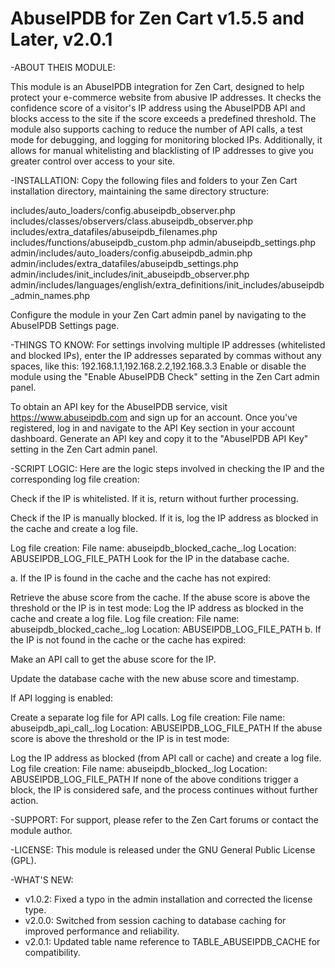 # AbuseIPDB for Zen Cart v1.5.5 and Later, v2.0.1

-ABOUT THEIS MODULE:

This module is an AbuseIPDB integration for Zen Cart, designed to help protect your e-commerce website from abusive IP addresses. It checks the confidence score of a visitor's IP address using the AbuseIPDB API and blocks access to the site if the score exceeds a predefined threshold. The module also supports caching to reduce the number of API calls, a test mode for debugging, and logging for monitoring blocked IPs. Additionally, it allows for manual whitelisting and blacklisting of IP addresses to give you greater control over access to your site.

-INSTALLATION:
Copy the following files and folders to your Zen Cart installation directory, maintaining the same directory structure:

includes/auto_loaders/config.abuseipdb_observer.php
includes/classes/observers/class.abuseipdb_observer.php
includes/extra_datafiles/abuseipdb_filenames.php
includes/functions/abuseipdb_custom.php
admin/abuseipdb_settings.php
admin/includes/auto_loaders/config.abuseipdb_admin.php
admin/includes/extra_datafiles/abuseipdb_settings.php
admin/includes/init_includes/init_abuseipdb_observer.php
admin/includes/languages/english/extra_definitions/init_includes/abuseipdb_admin_names.php

Configure the module in your Zen Cart admin panel by navigating to the AbuseIPDB Settings page.

-THINGS TO KNOW:
For settings involving multiple IP addresses (whitelisted and blocked IPs), enter the IP addresses separated by commas without any spaces, like this: 192.168.1.1,192.168.2.2,192.168.3.3
Enable or disable the module using the "Enable AbuseIPDB Check" setting in the Zen Cart admin panel.

To obtain an API key for the AbuseIPDB service, visit https://www.abuseipdb.com and sign up for an account. Once you've registered, log in and navigate to the API Key section in your account dashboard. Generate an API key and copy it to the "AbuseIPDB API Key" setting in the Zen Cart admin panel.

-SCRIPT LOGIC:
Here are the logic steps involved in checking the IP and the corresponding log file creation:


Check if the IP is whitelisted. If it is, return without further processing.

Check if the IP is manually blocked. If it is, log the IP address as blocked in the cache and create a log file.

Log file creation:
File name: abuseipdb_blocked_cache_<date>.log
Location: ABUSEIPDB_LOG_FILE_PATH
Look for the IP in the database cache.

a. If the IP is found in the cache and the cache has not expired:

Retrieve the abuse score from the cache.
If the abuse score is above the threshold or the IP is in test mode:
Log the IP address as blocked in the cache and create a log file.
Log file creation:
File name: abuseipdb_blocked_cache_<date>.log
Location: ABUSEIPDB_LOG_FILE_PATH
b. If the IP is not found in the cache or the cache has expired:

Make an API call to get the abuse score for the IP.

Update the database cache with the new abuse score and timestamp.

If API logging is enabled:

Create a separate log file for API calls.
Log file creation:
File name: abuseipdb_api_call_<date>.log
Location: ABUSEIPDB_LOG_FILE_PATH
If the abuse score is above the threshold or the IP is in test mode:

Log the IP address as blocked (from API call or cache) and create a log file.
Log file creation:
File name: abuseipdb_blocked_<date>.log
Location: ABUSEIPDB_LOG_FILE_PATH
If none of the above conditions trigger a block, the IP is considered safe, and the process continues without further action.


-SUPPORT:
For support, please refer to the Zen Cart forums or contact the module author.

-LICENSE:
This module is released under the GNU General Public License (GPL).

-WHAT'S NEW:
- v1.0.2: Fixed a typo in the admin installation and corrected the license type.
- v2.0.0: Switched from session caching to database caching for improved performance and reliability.
- v2.0.1: Updated table name reference to TABLE_ABUSEIPDB_CACHE for compatibility.
